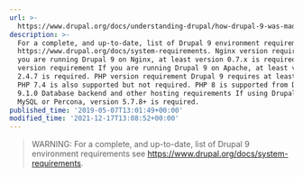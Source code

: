 ```yaml
---
url: >-
  https://www.drupal.org/docs/understanding-drupal/how-drupal-9-was-made-and-what-is-included/environment-requirements-of-drupal-9
description: >-
  For a complete, and up-to-date, list of Drupal 9 environment requirements see
  https://www.drupal.org/docs/system-requirements. Nginx version requirement If
  you are running Drupal 9 on Nginx, at least version 0.7.x is required. Apache
  version requirement If you are running Drupal 9 on Apache, at least version
  2.4.7 is required. PHP version requirement Drupal 9 requires at least PHP 7.3.
  PHP 7.4 is also supported but not required. PHP 8 is supported from Drupal
  9.1.0 Database backend and other hosting requirements If using Drupal 9 with
  MySQL or Percona, version 5.7.8+ is required.
published_time: '2019-05-07T13:01:49+00:00'
modified_time: '2021-12-17T13:08:52+00:00'
---
```

<!-- note-warning -->
> WARNING: For a complete, and up-to-date, list of Drupal 9 environment requirements see https://www.drupal.org/docs/system-requirements.